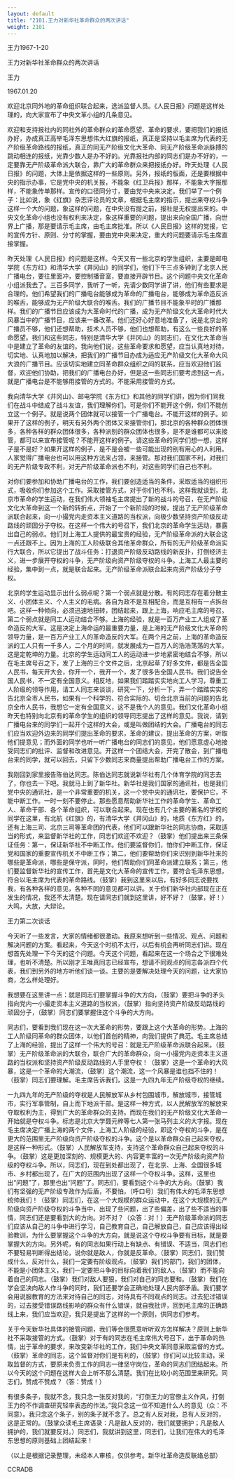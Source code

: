 ```yaml
---
layout: default
title: "2101.王力对新华社革命群众的两次讲话"
weight: 2101
---
```


王力1967-1-20

王力对新华社革命群众的两次讲话

王力

1967.01.20

欢迎北京同外地的革命组织联合起来，选派监督人员。《人民日报》问题是这样处理的，向大家宣布了中央文革小组的几条意见。

欢迎和支持报社内的同社外的革命群众的革命愿望、革命的要求，要把我们的报纸办好，办成真正高举毛泽东思想伟大红旗的报纸，真正是坚持以毛主席为代表的无产阶级革命路线的报纸，真正的同无产阶级文化大革命、同无产阶级革命派脉搏的跳动相连的报纸，光靠少数人是办不好的。光靠报社内部的同志们是办不好的，一定要靠无产阶级革命派大联合，靠广大的革命群众来把报纸办好。昨天处理《人民日报》的问题，大体上是依据这样的一些原则。另外，报纸的版面，还是要根据中央的指示办事，它是党中央的机关报，不能象《红卫兵报》那样，不能象大字报那样，不能象传单那样。宣传的口径同分寸，要由党中央来决定。我们举了一个例子：比如说，象《红旗》杂志评论员的文章，根据毛主席的指示，提出来夺权斗争这样一个大的问题，象这样的问题，在中央没有提之前，报社是无权提出来的。中央文化革命小组也没有权利来决定，象这样重要的问题，提出来向全国广播，向世界上广播，那是要请示毛主席，由毛主席批准。所以《人民日报》这样的党报，它的宣传方针、原则、分寸的掌握，要由党中央来决定，重大的问题要请示毛主席直接掌握。

昨天处理《人民日报》的问题是这样。今天又有一些北京的学生组织，主要是邮电学院《东方红》和清华大学《井冈山》的同学们，他们下午三点多钟到了北京人民广播电台，要往里面冲，要控制播音室，要直接开辟节目。这个问题中央文化革命小组派我去了。三百多同学，我听了一听，先请少数同学讲了讲，他们有些要求是合理的。他们希望我们的广播电台能够成为革命的广播电台，能够成为革命造反派的喉舌，能够成为无产阶级大联合的喉舌。我们的广播节目不能象平时的广播那样。我们的广播节目应该成为大革命时代的广播，成为无产阶级文化大革命时代大风暴当中的广播节目，应该来一番改革。他们还好心好意地准备了，说是北京台的广播员不够，他们还想帮助，技术人员不够，他们也想帮助，有这么一些良好的革命愿望。我们和这些同志，特别是清华大学《井冈山》的同志们，在文化大革命当中是建立了革命的友谊的。我向他们说，这些革命要求和愿望，应当认真地对待，切实地、认真地加以解决，把我们的广播节目办成为适应无产阶级文化大革命大风大浪的广播节目。应该切实地建立同革命群众组织之间的联系，应当欢迎他们监督，欢迎他们协助，把我们的广播电台办好，但是这一些同志们要考虑到这一点，就是广播电台是不能够用接管的方式的。不能采用接管的方式。

我向清华大学《井冈山》、邮电学院《东方红》和其他的同学们讲，因为你们同我们在战斗中结成了战斗友谊，我们理解你们。可是你们不能开这个例，你们不能创立这一个例子。就是说两个团体就可以接管一个广播电台。不能开这样的例子。如果开了这样的例子，明天有另外两个团体又来接管你们，那北京的各种群众团体很多，各种各样的群众团体很多，各种派别的群众团体也很多，是不是谁都可以来接管，都可以来宣布接管呢？不能开这样的例子。请这些革命的同学们想一想，这样子是不是好？如果开这样的例子，是不是会被一些可能出现的别有用心的人利用。人家觉得广播电台也可以用这种方法来占领，来接管。那对我们国家不利，对我们的无产阶级专政不利，对无产阶级革命派也不利，对这些同学们自己也不利。

对你们要参加和协助广播电台的工作，我们要创造适当的条件，采取适当的组织形式，吸收你们参加这个工作。采取接管方式，对于你们也不利。这样我就谈到，北京市革命的学生运动，在我们伟大领袖毛主席提出了新的战斗的号召，在无产阶级文化大革命到这一个新的转折点，开始了一个新阶段的时候，提出了无产阶级革命派联合起来，向一小撮党内走资本主义道路的当权派，向极少数坚持资产阶级反动路线的顽固分子夺权。在这样一个伟大的号召下，我们北京的革命学生运动，暴露出自己的弱点。他们对上海工人提供的最宝贵的经验，无产阶级革命派的大联合这一点还跟不上。因为上海的工人阶级联合其他革命群众，所有的无产阶级革命派实行大联合，所以它提出了战斗任务：打退资产阶级反动路线的新反扑，打倒经济主义，进一步展开夺权的斗争，无产阶级向资产阶级夺权的斗争。上海工人最主要的经验，集中到一点，就是联合起来。无产阶级革命派联合起来向资产阶级分子夺权。

北京的学生运动显示出什么弱点呢？第一个弱点就是分散。有的同志存在着分散主义、小团体主义、个人主义的毛病。各自为政不是互相配合，而是互相有一点拆台吧。这样一种倾向，必须迅速地扭转，团结起来，跟上上海，响应毛主席的号召。第二个弱点就是同工人运动结合不够。上海的经验，就是一百万产业工人组成了革命造反的大军。这是决定上海命运的最重要力量，是上海的无产阶级文化大革命的领导力量，是一百万产业工人的革命造反的大军。在两个月之前，上海的革命造反派的工人只有一千多人，二个月的时间，就发展成为一百万人的浩浩荡荡的大军。这是定乾坤的力量。北京的学生运动同工人的运动进一步地紧密地结合不够，所以在毛主席号召之下，发了上海的三个文件之后，北京起草了好多文件，都是告全国人民书，每天开大会，你开一个，我开一个，发了很多告全国人民书。我们说告全国人民书，不一定有全国意义。相反地，如果我们踏踏实实地向工人学习，尊重工人阶级的领导作用，请工人同志来谈谈，研究一下，分析一下，弄一个踏踏实实的告北京全市人民书，如果有一个科学的、符合实际的、切合北京当前的问题的告北京全市人民书，我想它一定有全国意义，这不是我个人的意见。我们文化革命小组昨天也特别向北京有的革命学生的组织的领导同志提出了这样的意见。我说，请到广播电台来的同学们一起开个这样的大会，或是叫做团结的大会。广播电台的同志们应当欢迎外边来的同学们提出革命的要求，革命的建议，提出革命的方案，听取他们提意见；而外面的同学也听一听广播电台的同志们的意见，他们愿意虚心地接受同志们的批评、监督和改进意见。开这样一个团结大会，开完了散会，到广播电台来的同学，就可以回去，只留下少数同志来商量提出帮助广播电台工作的方案。

我刚回到家里报告陈伯达同志。陈伯达同志就说新华社有几个体育学院的同志去了，你也去一下吧。我就马上到了新华社。新华社是我们国家的通讯社，也是我们党中央的通讯社，是一个非常重要的机关，这一个党中央的通讯社，要保护它，不能中断工作。一时一刻不要停止。那些愿意帮助新华社工作的革命学生、革命工人、革命干部、各个革命组织，可以联合起来。现在也有几个主要的著名的学校的同学在这里，有北航《红旗》的，有清华大学《井冈山》的，地质《东方红》的，还有上海三司、北京三司等革命团的代表，他们可以跟新华社的同志协商，采取适当的形式，来监督新华社的工作，同志们欢迎不欢迎？（鼓掌）他们提出来三条保证任务：第一，保证新华社不中断工作。他们要监督你们，怕你们中断工作，保证党和国家的重要宣传机关不中断工作；第二，他们要帮助你们来识别到新华社来的哪些是革命派，哪些是保守派，同时，他们帮助你们同革命派建立联系；第三，他们要监督新华社的宣传工作，首先是文化大革命的宣传工作，要符合毛泽东思想，符合以毛主席为代表的革命路线。（鼓掌）我到这里来以后，有好多同志说要找我，有各种各样的意见，各种不同的意见都可以讲。关于你们新华社内部现在正在发生的情况，我还不太清楚。现在请同志们就到这里讲，好不好？（鼓掌，好！）大鸣，大放，大辩论。

王力第二次谈话

今天听了一些发言，大家的情绪都很激动。我原来想听到一些情况、观点、问题和解决问题的方案。看起来，今天这个时机不太行，以后有机会再听同志们讲。现在想首先处理一下今天的这个问题。今天这个问题，看起来在这一个场合之下很难处理，也听不清楚。所以刚才王唯真同志已经宣布，想请不同观点的同志各派四个代表，我们到另外的地方听他们谈一谈。主要的是要解决处理今天的问题，让大家协商，怎么样处理好。

我想要在这里讲一点：就是同志们要掌握斗争的大方向，（鼓掌）要把斗争的矛头指向党内一小撮走资本主义道路的当权派，（鼓掌）指向坚持资产阶级反动路线的顽固分子，（鼓掌）同志们要掌握住这个斗争的大方向。

同志们，要看到我们现在这一次大革命的形势，要跟上这个大革命的形势。上海的工人阶级同革命的群众团体，以他们首创的精神，向我们提供了典范。毛主席总结了上海的经验，提出了这样一个伟大的号召：就是无产阶级革命派联合起来。（鼓掌）无产阶级革命派的大联合，联合广大的革命群众，向一小撮党内走资本主义道路的当权派和坚持资产阶级反动路线的人手里夺权！（鼓掌）这是一个革命的大风暴，这是一个革命的大潮流，（鼓掌）这个潮流，这一个风暴是谁也挡不住的！（鼓掌）同志们要理解。毛主席告诉我们，这是一九四九年无产阶级夺权的继续。

一九四九年的无产阶级的夺权是人民解放军从乡村包围城市，解放城市，接管城市，实行军事管制，自上而下地派干部。是这样一种方式，以人民解放军的解放来夺取权利为主，得到广大的革命群众的支持。而现在我们的无产阶级文化大革命一开始就是夺权斗争。标志是北京大学聂元梓等七人第一张马列主义的大字报。现在毛主席决定广播上海的两个文件，上海工人阶级的经验，即这个夺权的斗争，是在更大的范围里无产阶级向资产阶级夺权的斗争。这个是以革命群众自己起来夺权，是这样一种形式。（鼓掌）人民解放军支持，支持这个革命群众自己起来夺权的斗争。（鼓掌）这是更加深刻的、规模更大的、内容更丰富的一次无产阶级向资产阶级的夺权斗争。所以，同志们，现在到处都出现了，在北京、上海、全国很多城市、乡村都出现了，在广大的范围内出现了这样一个夺权斗争。这样，这里也出“问题”了，那里也出“问题”了。同志们，要看到这个斗争的大方向。（鼓掌）我们有坚强的无产阶级专政作为后盾，不要怕，（呼口号）我们有伟大的毛泽东思想统帅我们！（鼓掌）同志们，在这一个大规模的群众运动中，在这个大规模的无产阶级向资产阶级夺权的斗争当中，出现了些问题，出了些偏差，出了些不适当的事情，同志们还是要看到大的方向。对不对？（众答：对！）无产阶级革命派的同志们应该从自己的斗争中进行学习，自己教育自己，自己解放自己，自己应该得出经验教训，为什么要掌握这个斗争的大方向，就是说这个夺权斗争要有目标，就是要掌握大的方向。另外呢，有的同志如果行动上有缺点、有错误、不适当，同志们也不要轻易判断得出结论，说你就是敌人，你就是反革命。（鼓掌）同志们，我们赞成什么，反对什么，我们一定要有阶级观点。（鼓掌）我们的部门，我们的团体，不能是小团体主义，我们一定要把斗争的目标向着我们的敌人。（鼓掌）而不能向着自己的同志。（鼓掌）我们对敌人要狠，我们对自己的同志要和。（鼓掌）我们在学会坚决向敌人作斗争的同时，我们还要学会正确地处理人民内部矛盾。我们要学会用说服教育的方法来对待自己的同志，对待具有不同观点的同志。过去犯过错误的，过去接受错误路线影响的群众有什么错误，就自我批评，回到毛主席的正确路线上来，我们应当欢迎，我只是提出了这样的一个原则，供同志们参考。

关于今天新华社具体的接管问题，我们等会很愿意听听双方怎样解决？原则上新华社不采取接管的方式。（鼓掌）对于有的同志在毛主席伟大号召下，出于革命的热情，出于革命的要求，来改变新华社的工作，我们中央文革同意采取监督的方式。（鼓掌）革命的同志，这个监督对你们是有利的，（鼓掌）你们可以比较主动，采取监督的方式，要原来负责工作的同志一律坚守岗位，革命的同志们团结起来。所以今天的这个问题在这样大会上听不那么清楚。我们在比较小的范围里来研究。同志们，赞成不赞成？（答：赞成！）

有很多条子，我就不念，我只念一张反对我的，“打倒王力的官僚主义作风，打倒王力的不作调查研究轻率表态的作法。”我只念这一位不知道什么人的意见（众：不同意）。我只念这个条子，别的条子就不念了。总之有人反对我，总有人反对的，这是正常的。（鼓掌众读毛主席语录：凡是敌人反对的，我们就要拥护；凡是敌人拥护的，我们就要反对。）同志们，我就讲到这里，同志们，让我们在伟大的毛泽东思想的原则基础上团结起来！

（以上是根据记录整理，未经本人审核，仅供参考。新华社革命造反联络总部）

CCRADB

